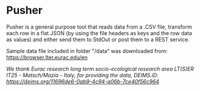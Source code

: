 # Pusher

Pusher is a general purpose tool that reads data from a .CSV file, transform each row in a flat JSON
(by using the file headers as keys and the row data as values) and either send them to StdOut or post
them to a REST service.

Sample data file included in folder "/data" was downloaded from:
https://browser.lter.eurac.edu/en

*We thank Eurac research long term socio-ecological research area LT(S)ER IT25 - Matsch/Mazia - Italy, for providing the data, DEIMS.iD: https://deims.org/11696de6-0ab9-4c94-a06b-7ce40f56c964*
